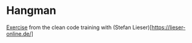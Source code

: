 # Hangman
[Exercise](https://ccd-school.de/coding-dojo/class-katas/galgenmaennchen/
) from the clean code training with (Stefan Lieser)[https://lieser-online.de/]
